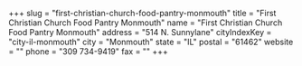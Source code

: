 +++
slug = "first-christian-church-food-pantry-monmouth"
title = "First Christian Church Food Pantry Monmouth"
name = "First Christian Church Food Pantry Monmouth"
address = "514 N. Sunnylane"
cityIndexKey = "city-il-monmouth"
city = "Monmouth"
state = "IL"
postal = "61462"
website = ""
phone = "309 734-9419"
fax = ""
+++
